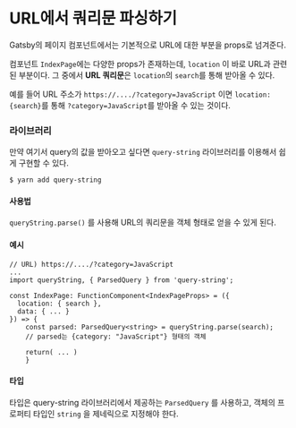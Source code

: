 # URL에서 쿼리문 파싱하기

Gatsby의 페이지 컴포넌트에서는 기본적으로 URL에 대한 부분을 props로 넘겨준다.

컴포넌트 `IndexPage`에는 다양한 props가 존재하는데,  `location` 이 바로 URL과 관련된 부분이다. 그 중에서 **URL 쿼리문**은 `location`의 `search`를 통해 받아올 수 있다.

예를 들어 URL 주소가 `https://..../?category=JavaScript` 이면 `location: {search}`를 통해 `?category=JavaScript`를 받아올 수 있는 것이다.



### 라이브러리

만약 여기서 query의 값을 받아오고 싶다면 `query-string` 라이브러리를 이용해서 쉽게 구현할 수 있다.

```
$ yarn add query-string
```



#### 사용법

`queryString.parse()` 를 사용해 URL의 쿼리문을 객체 형태로 얻을 수 있게 된다.



#### 예시

```tsx
// URL) https://..../?category=JavaScript
...
import queryString, { ParsedQuery } from 'query-string';

const IndexPage: FunctionComponent<IndexPageProps> = ({
  location: { search },
  data: { ... }
}) => {
    const parsed: ParsedQuery<string> = queryString.parse(search);
  	// parsed는 {category: "JavaScript"} 형태의 객체

	return( ... )
	}
```



#### 타입

타입은 query-string 라이브러리에서 제공하는 `ParsedQuery` 를 사용하고, 객체의 프로퍼티 타입인 `string` 을 제네릭으로 지정해야 한다.